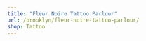 ```yaml
---
title: "Fleur Noire Tattoo Parlour"
url: /brooklyn/fleur-noire-tattoo-parlour/
shop: Tattoo
---
```

